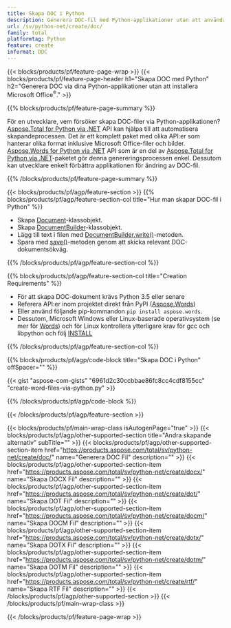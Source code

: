 ```yaml
---
title: Skapa DOC i Python
description: Generera DOC-fil med Python-applikationer utan att använda Microsoft Word. 
url: /sv/python-net/create/doc/
family: total
platformtag: Python
feature: create
informat: DOC
---
```

{{< blocks/products/pf/feature-page-wrap >}}
{{< blocks/products/pf/feature-page-header h1="Skapa DOC med Python" h2="Generera DOC via dina Python-applikationer utan att installera Microsoft Office<sup>&reg;</sup>." >}}

{{% blocks/products/pf/feature-page-summary %}}

För en utvecklare, vem försöker skapa DOC-filer via Python-applikationen? [Aspose.Total for Python via .NET](https://products.aspose.com/total/python-net/) API kan hjälpa till att automatisera skapandeprocessen. Det är ett komplett paket med olika API:er som hanterar olika format inklusive Microsoft Office-filer och bilder. [Aspose.Words for Python via .NET](https://products.aspose.com/words/python-net/) API som är en del av [Aspose.Total for Python via .NET](https://products.aspose.com/total/python-net/)-paketet gör denna genereringsprocessen enkel. Dessutom kan utvecklare enkelt förbättra applikationen för ändring av DOC-fil. 

{{% /blocks/products/pf/feature-page-summary %}}

{{< blocks/products/pf/agp/feature-section >}}
{{% blocks/products/pf/agp/feature-section-col title="Hur man skapar DOC-fil i Python" %}}

- Skapa [Document](https://reference.aspose.com/words/python-net/aspose.words/document/)-klassobjekt.
- Skapa [DocumentBuilder](https://reference.aspose.com/words/python-net/aspose.words/documentbuilder/)-klassobjekt.
- Lägg till text i filen med [DocumentBuilder.write()](https://reference.aspose.com/words/python-net/aspose.words/documentbuilder/write/)-metoden.
- Spara med [save()](https://reference.aspose.com/words/python-net/aspose.words/document/save/)-metoden genom att skicka relevant DOC-dokumentsökväg.

{{% /blocks/products/pf/agp/feature-section-col %}}

{{% blocks/products/pf/agp/feature-section-col title="Creation Requirements" %}}

- För att skapa DOC-dokument krävs Python 3.5 eller senare
- Referera API:er inom projektet direkt från PyPI ([Aspose.Words](https://pypi.org/project/aspose-words/)) 
- Eller använd följande pip-kommandon ```pip install aspose.words```. 
- Dessutom, Microsoft Windows eller Linux-baserade operativsystem (se mer för [Words](https://docs.aspose.com/words/python-net/system-requirements/)) och för Linux kontrollera ytterligare krav för gcc och libpython och följ [INSTALL](https://docs.aspose.com/words/python-net/installation/) 

{{% /blocks/products/pf/agp/feature-section-col %}}

{{% blocks/products/pf/agp/code-block title="Skapa DOC i Python" offSpacer="" %}}

{{< gist "aspose-com-gists" "6961d2c30ccbbae86fc8cc4cdf8155cc" "create-word-files-via-python.py" >}}

{{% /blocks/products/pf/agp/code-block %}}

{{< /blocks/products/pf/agp/feature-section >}}

{{< blocks/products/pf/main-wrap-class isAutogenPage="true" >}}
{{< blocks/products/pf/agp/other-supported-section title="Andra skapande alternativ" subTitle="" >}}
{{< blocks/products/pf/agp/other-supported-section-item href="https://products.aspose.com/total/sv/python-net/create/doc/" name="Generera DOC Fil" description="" >}}
{{< blocks/products/pf/agp/other-supported-section-item href="https://products.aspose.com/total/sv/python-net/create/docx/" name="Skapa DOCX Fil" description="" >}}
{{< blocks/products/pf/agp/other-supported-section-item href="https://products.aspose.com/total/sv/python-net/create/dot/" name="Skapa DOT Fil" description="" >}}
{{< blocks/products/pf/agp/other-supported-section-item href="https://products.aspose.com/total/sv/python-net/create/docm/" name="Skapa DOCM Fil" description="" >}}
{{< blocks/products/pf/agp/other-supported-section-item href="https://products.aspose.com/total/sv/python-net/create/dotx/" name="Skapa DOTX Fil" description="" >}}
{{< blocks/products/pf/agp/other-supported-section-item href="https://products.aspose.com/total/sv/python-net/create/dotm/" name="Skapa DOTM Fil" description="" >}}
{{< blocks/products/pf/agp/other-supported-section-item href="https://products.aspose.com/total/sv/python-net/create/rtf/" name="Skapa RTF Fil" description="" >}}
{{< /blocks/products/pf/agp/other-supported-section >}}
{{< /blocks/products/pf/main-wrap-class >}}

{{< /blocks/products/pf/feature-page-wrap >}}